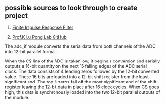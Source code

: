 ## possible sources to look through to create project


1. [Finite Impulse Response Filter](https://www.fpga4student.com/2017/01/a-low-pass-fir-filter-in-vhdl.html)


2. [Prof.K Lu Pong Lab GitHub](https://github.com/kevinwlu/dsd/tree/master/Nexys-A7/Lab-6)

The adc_if module converts the serial data from both channels of the ADC into 12-bit parallel format.

When the CS line of the ADC is taken low, it begins a conversion and serially outputs a 16-bit quantity on the next 16 falling edges of the ADC serial clock.
The data consists of 4 leading zeros followed by the 12-bit converted value.
These 16 bits are loaded into a 12-bit shift register from the least significant end.
The top 4 zeros fall off the most significant end of the shift register leaving the 12-bit data in place after 16 clock cycles.
When CS goes high, this data is synchronously loaded into the two 12-bit parallel outputs of the module.
